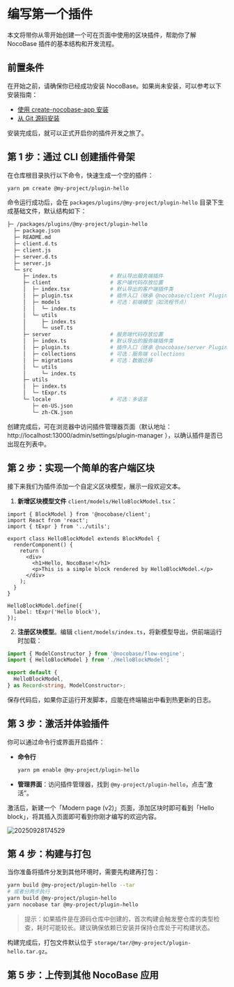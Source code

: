 # 编写第一个插件

本文将带你从零开始创建一个可在页面中使用的区块插件，帮助你了解 NocoBase 插件的基本结构和开发流程。

## 前置条件

在开始之前，请确保你已经成功安装 NocoBase。如果尚未安装，可以参考以下安装指南：

- [使用 create-nocobase-app 安装](/get-started/installation/create-nocobase-app)
- [从 Git 源码安装](/get-started/installation/git)

安装完成后，就可以正式开启你的插件开发之旅了。

## 第 1 步：通过 CLI 创建插件骨架

在仓库根目录执行以下命令，快速生成一个空的插件：

```bash
yarn pm create @my-project/plugin-hello
```

命令运行成功后，会在 `packages/plugins/@my-project/plugin-hello` 目录下生成基础文件，默认结构如下：

```bash
├─ /packages/plugins/@my-project/plugin-hello
  ├─ package.json
  ├─ README.md
  ├─ client.d.ts
  ├─ client.js
  ├─ server.d.ts
  ├─ server.js
  └─ src
     ├─ index.ts                 # 默认导出服务端插件
     ├─ client                   # 客户端代码存放位置
     │  ├─ index.tsx             # 默认导出的客户端插件类
     │  ├─ plugin.tsx            # 插件入口（继承 @nocobase/client Plugin）
     │  ├─ models                # 可选：前端模型（如流程节点）
     │  │  └─ index.ts
     │  └─ utils
     │     ├─ index.ts
     │     └─ useT.ts
     ├─ server                   # 服务端代码存放位置
     │  ├─ index.ts              # 默认导出的服务端插件类
     │  ├─ plugin.ts             # 插件入口（继承 @nocobase/server Plugin）
     │  ├─ collections           # 可选：服务端 collections
     │  ├─ migrations            # 可选：数据迁移
     │  └─ utils
     │     └─ index.ts
     ├─ utils
     │  ├─ index.ts
     │  └─ tExpr.ts
     └─ locale                   # 可选：多语言
        ├─ en-US.json
        └─ zh-CN.json
```

创建完成后，可在浏览器中访问插件管理器页面（默认地址：http://localhost:13000/admin/settings/plugin-manager ），以确认插件是否已出现在列表中。

## 第 2 步：实现一个简单的客户端区块

接下来我们为插件添加一个自定义区块模型，展示一段欢迎文本。

1. **新增区块模型文件** `client/models/HelloBlockModel.tsx`：

```tsx pure
import { BlockModel } from '@nocobase/client';
import React from 'react';
import { tExpr } from '../utils';

export class HelloBlockModel extends BlockModel {
  renderComponent() {
    return (
      <div>
        <h1>Hello, NocoBase!</h1>
        <p>This is a simple block rendered by HelloBlockModel.</p>
      </div>
    );
  }
}

HelloBlockModel.define({
  label: tExpr('Hello block'),
});
```

2. **注册区块模型**。编辑 `client/models/index.ts`，将新模型导出，供前端运行时加载：

```ts
import { ModelConstructor } from '@nocobase/flow-engine';
import { HelloBlockModel } from './HelloBlockModel';

export default {
  HelloBlockModel,
} as Record<string, ModelConstructor>;
```

保存代码后，如果你正运行开发脚本，应能在终端输出中看到热更新的日志。

## 第 3 步：激活并体验插件

你可以通过命令行或界面开启插件：

- **命令行**

  ```bash
  yarn pm enable @my-project/plugin-hello
  ```

- **管理界面**：访问插件管理器，找到 `@my-project/plugin-hello`，点击“激活”。

激活后，新建一个「Modern page (v2)」页面，添加区块时即可看到「Hello block」，将其插入页面即可看到你刚才编写的欢迎内容。

![20250928174529](https://static-docs.nocobase.com/20250928174529.png)

## 第 4 步：构建与打包

当你准备将插件分发到其他环境时，需要先构建再打包：

```bash
yarn build @my-project/plugin-hello --tar
# 或者分两步执行
yarn build @my-project/plugin-hello
yarn nocobase tar @my-project/plugin-hello
```

> 提示：如果插件是在源码仓库中创建的，首次构建会触发整仓库的类型检查，耗时可能较长。建议确保依赖已安装并保持仓库处于可构建状态。

构建完成后，打包文件默认位于 `storage/tar/@my-project/plugin-hello.tar.gz`。

## 第 5 步：上传到其他 NocoBase 应用


